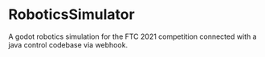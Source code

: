 # RoboticsSimulator
A godot robotics simulation for the FTC 2021 competition connected with a java control codebase via webhook.
